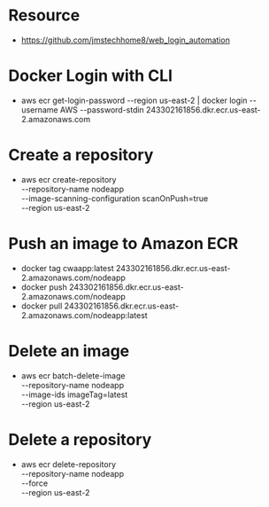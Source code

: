 # Resource 
- https://github.com/jmstechhome8/web_login_automation

# Docker Login with CLI 
- aws ecr get-login-password --region us-east-2 | docker login --username AWS --password-stdin 243302161856.dkr.ecr.us-east-2.amazonaws.com

# Create a repository
- aws ecr create-repository \
    --repository-name nodeapp \
    --image-scanning-configuration scanOnPush=true \
    --region us-east-2

# Push an image to Amazon ECR
- docker tag cwaapp:latest 243302161856.dkr.ecr.us-east-2.amazonaws.com/nodeapp
- docker push 243302161856.dkr.ecr.us-east-2.amazonaws.com/nodeapp
- docker pull 243302161856.dkr.ecr.us-east-2.amazonaws.com/nodeapp:latest


# Delete an image 
- aws ecr batch-delete-image \
      --repository-name nodeapp \
      --image-ids imageTag=latest \
      --region us-east-2

# Delete a repository
- aws ecr delete-repository \
      --repository-name nodeapp \
      --force \
      --region us-east-2      
